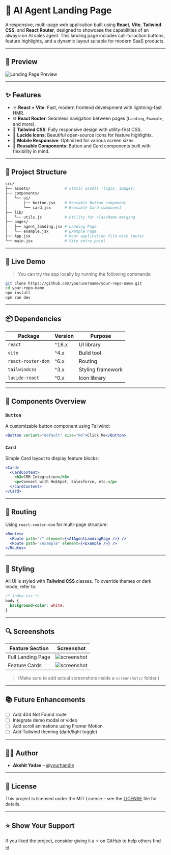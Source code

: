 # 🚀 AI Agent Landing Page

A responsive, multi-page web application built using **React**, **Vite**, **Tailwind CSS**, and **React Router**, designed to showcase the capabilities of an always-on AI sales agent. This landing page includes call-to-action buttons, feature highlights, and a dynamic layout suitable for modern SaaS products.

---

## 📸 Preview

![Landing Page Preview](./screenshots/landing-page.png)

---

## ✨ Features

- ⚛️ **React + Vite**: Fast, modern frontend development with lightning-fast HMR.
- 🌐 **React Router**: Seamless navigation between pages (`Landing`, `Example`, and more).
- 🎨 **Tailwind CSS**: Fully responsive design with utility-first CSS.
- 🧠 **Lucide Icons**: Beautiful open-source icons for feature highlights.
- 📱 **Mobile Responsive**: Optimized for various screen sizes.
- 🧩 **Reusable Components**: Button and Card components built with flexibility in mind.

---

## 📁 Project Structure

```bash
src/
├── assets/               # Static assets (logos, images)
├── components/
│   └── ui/
│       ├── button.jsx    # Reusable Button component
│       └── card.jsx      # Reusable Card component
├── lib/
│   └── utils.js          # Utility for className merging
├── pages/
│   ├── agent_landing.jsx # Landing Page
│   └── example.jsx       # Example Page
├── App.jsx               # Root application file with router
└── main.jsx              # Vite entry point
```

---

## 🧪 Live Demo

> You can try the app locally by running the following commands:

```bash
git clone https://github.com/yourusername/your-repo-name.git
cd your-repo-name
npm install
npm run dev
```

---

## 📦 Dependencies

| Package             | Version | Purpose                        |
|--------------------|---------|--------------------------------|
| `react`            | ^18.x   | UI library                     |
| `vite`             | ^4.x    | Build tool                     |
| `react-router-dom` | ^6.x    | Routing                        |
| `tailwindcss`      | ^3.x    | Styling framework              |
| `lucide-react`     | ^0.x    | Icon library                   |

---

## 🔨 Components Overview

### `Button`

A customizable button component using Tailwind:

```jsx
<Button variant="default" size="md">Click Me</Button>
```

### `Card`

Simple Card layout to display feature blocks:

```jsx
<Card>
  <CardContent>
    <h3>CRM Integration</h3>
    <p>Connect with HubSpot, Salesforce, etc.</p>
  </CardContent>
</Card>
```

---

## 🧭 Routing

Using `react-router-dom` for multi-page structure:

```jsx
<Routes>
  <Route path="/" element={<AIAgentLandingPage />} />
  <Route path="/example" element={<Example />} />
</Routes>
```

---

## 🎨 Styling

All UI is styled with **Tailwind CSS** classes. To override themes or dark mode, refer to:

```css
/* index.css */
body {
  background-color: white;
}
```

---

## 🔍 Screenshots

| Feature Section    | Screenshot                              |
|-------------------|------------------------------------------|
| Full Landing Page | ![screenshot](./screenshots/landing-page.png) |
| Feature Cards     | ![screenshot](./screenshots/cards.png)        |

> (Make sure to add actual screenshots inside a `screenshots/` folder.)

---

## 📚 Future Enhancements

- [ ] Add 404 Not Found route
- [ ] Integrate demo modal or video
- [ ] Add scroll animations using Framer Motion
- [ ] Add Tailwind theming (dark/light toggle)

---

## 👨‍💻 Author

- **Akshit Yadav** – [@yourhandle](https://github.com/yourusername)

---

## 📄 License

This project is licensed under the MIT License – see the [LICENSE](LICENSE) file for details.

---

## ⭐️ Show Your Support

If you liked the project, consider giving it a ⭐ on GitHub to help others find it!
